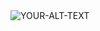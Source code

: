 <picture>
 <source media="(prefers-color-scheme: dark)" srcset="(https://st1.uvnimg.com/dims4/default/2b1822a/2147483647/thumbnail/480x270/quality/75/?url=https%3A%2F%2Fuvn-brightspot.s3.amazonaws.com%2Fassets%2Fvixes%2Fbtg%2Fcuriosidades.batanga.com%2Ffiles%2FLos-10-matematicos-mas-grandes-de-la-historia-8.jpg)">
 <source media="(prefers-color-scheme: light)" srcset="YOUR-LIGHTMODE-IMAGE">
 <img alt="YOUR-ALT-TEXT" src="YOUR-DEFAULT-IMAGE">
</picture>

